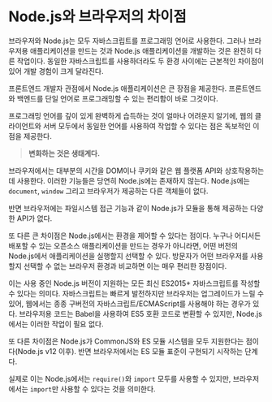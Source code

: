 # Node.js와 브라우저의 차이점

브라우저와 Node.js는 모두 자바스크립트를 프로그래밍 언어로 사용한다. 그러나 브라우저용 애플리케이션을 만드는 것과 Node.js 애플리케이션을 개발하는 것은 완전히 다른 작업이다. 동일한 자바스크립트를 사용하더라도 두 환경 사이에는 근본적인 차이점이 있어 개발 경험이 크게 달라진다.

프론트엔드 개발자 관점에서 Node.js 애플리케이션은 큰 장점을 제공한다. 프론트엔드와 백엔드를 단일 언어로 프로그래밍할 수 있는 편리함이 바로 그것이다.

프로그래밍 언어를 깊이 있게 완벽하게 습득하는 것이 얼마나 어려운지 알기에, 웹의 클라이언트와 서버 모두에서 동일한 언어를 사용하여 작업할 수 있다는 점은 독보적인 이점을 제공한다.

> **변화하는 것은 생태계다.**

브라우저에서는 대부분의 시간을 DOM이나 쿠키와 같은 웹 플랫폼 API와 상호작용하는 데 사용한다. 이러한 기능들은 당연히 Node.js에는 존재하지 않는다. Node.js에는 `document`, `window` 그리고 브라우저가 제공하는 다른 객체들이 없다.

반면 브라우저에는 파일시스템 접근 기능과 같이 Node.js가 모듈을 통해 제공하는 다양한 API가 없다.

또 다른 큰 차이점은 Node.js에서는 환경을 제어할 수 있다는 점이다. 누구나 어디서든 배포할 수 있는 오픈소스 애플리케이션을 만드는 경우가 아니라면, 어떤 버전의 Node.js에서 애플리케이션을 실행할지 선택할 수 있다. 방문자가 어떤 브라우저를 사용할지 선택할 수 없는 브라우저 환경과 비교하면 이는 매우 편리한 장점이다.

이는 사용 중인 Node.js 버전이 지원하는 모든 최신 ES2015+ 자바스크립트를 작성할 수 있다는 의미다. 자바스크립트는 빠르게 발전하지만 브라우저는 업그레이드가 느릴 수 있어, 웹에서는 종종 구버전의 자바스크립트/ECMAScript를 사용해야 하는 경우가 있다. 브라우저용 코드는 Babel을 사용하여 ES5 호환 코드로 변환할 수 있지만, Node.js에서는 이러한 작업이 필요 없다.

또 다른 차이점은 Node.js가 CommonJS와 ES 모듈 시스템을 모두 지원한다는 점이다(Node.js v12 이후). 반면 브라우저에서는 ES 모듈 표준이 구현되기 시작하는 단계다.

실제로 이는 Node.js에서는 `require()`와 `import` 모두를 사용할 수 있지만, 브라우저에서는 `import`만 사용할 수 있다는 것을 의미한다.